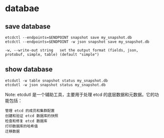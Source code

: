 # databae
## save database
    etcdctl --endpoints=$ENDPOINT snapshot save my_snapshot.db
    etcdctl --endpoints=$ENDPOINT -w json snapshot save my_snapshot.db

    -w, --write-out string   set the output format (fields, json, protobuf, simple, table) (default "simple")
## show database
    etcdutl -w table snapshot status my_snapshot.db
    etcdutl -w json snapshot status my_snapshot.db

Note: etcdutl 是一个辅助工具，主要用于处理 etcd 的底层数据和元数据。它的功能包括：

    管理 etcd 的成员和集群配置
    创建和验证 etcd 数据库的快照
    检查和修复 etcd 数据库
    打印数据库的哈希值
    迁移数据

